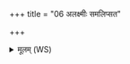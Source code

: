 +++
title = "06 अलक्ष्मीः समलिप्सत"

+++
<details><summary>मूलम् (WS)</summary>

अलक्ष्मीः समलिप्सत समलिप्सत लक्ष्म्यः ।  
अजैषुर्भद्रा लक्ष्मीः परा पापीरजेषत ॥ ७ ॥
</details>